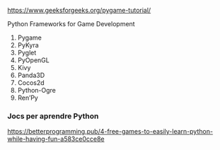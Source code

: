 https://www.geeksforgeeks.org/pygame-tutorial/


Python Frameworks for Game Development
1. Pygame
2. PyKyra
3. Pyglet
4. PyOpenGL
5. Kivy
6. Panda3D
7. Cocos2d
8. Python-Ogre
9. Ren’Py


### Jocs per aprendre Python
https://betterprogramming.pub/4-free-games-to-easily-learn-python-while-having-fun-a583ce0cce8e